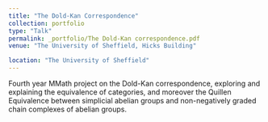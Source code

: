 ```yaml
---
title: "The Dold-Kan Correspondence"
collection: portfolio
type: "Talk"
permalink: _portfolio/The Dold-Kan correspondence.pdf
venue: "The University of Sheffield, Hicks Building"

location: "The University of Sheffield"
---
```


Fourth year MMath project on the Dold-Kan correspondence, exploring and explaining the equivalence of categories, and moreover the Quillen Equivalence between simplicial abelian groups and non-negatively graded chain complexes of abelian groups. 
